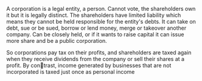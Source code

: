 A corporation is a legal entity, a person. Cannot vote, the shareholders own it but it is legally distinct. The shareholders have limited liability which means they cannot be held responsible for the entity's debts.
It can take on debt, sue or be sued, borrow or lend money, merge or takeover another company.
Can be closely held, or if it wants to raise capital it can issue more share and be a public corporation.

So corporations pay tax on their profits, and shareholders are taxed again when they receive dividends from the company or sell their shares at a profit. By contrast, income generated by businesses that are not incorporated is taxed just once as personal income